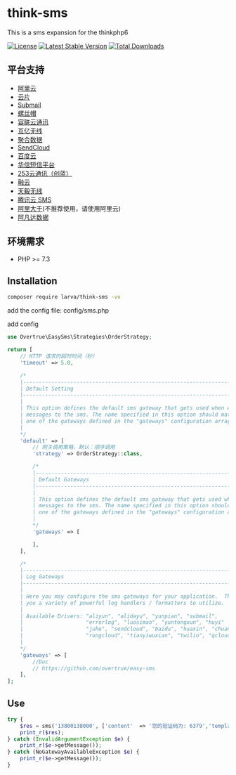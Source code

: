 # think-sms

This is a sms expansion for the thinkphp6

[![License](https://poser.pugx.org/larva/think-sms/license.svg)](https://packagist.org/packages/larva/think-sms)
[![Latest Stable Version](https://poser.pugx.org/larva/think-sms/v/stable.png)](https://packagist.org/packages/larva/think-sms)
[![Total Downloads](https://poser.pugx.org/larva/think-sms/downloads.png)](https://packagist.org/packages/larva/think-sms)

## 平台支持

- [阿里云](https://www.aliyun.com/)
- [云片](https://www.yunpian.com)
- [Submail](https://www.mysubmail.com)
- [螺丝帽](https://luosimao.com/)
- [容联云通讯](http://www.yuntongxun.com)
- [互亿无线](http://www.ihuyi.com)
- [聚合数据](https://www.juhe.cn)
- [SendCloud](http://www.sendcloud.net/)
- [百度云](https://cloud.baidu.com/)
- [华信短信平台](http://www.ipyy.com/)
- [253云通讯（创蓝）](https://www.253.com/)
- [融云](http://www.rongcloud.cn)
- [天毅无线](http://www.85hu.com/)
- [腾讯云 SMS](https://cloud.tencent.com/product/sms)
- [阿里大于](https://www.alidayu.com/)(不推荐使用，请使用阿里云)
- [阿凡达数据](http://www.avatardata.cn/)

## 环境需求

- PHP >= 7.3

## Installation

```bash
composer require larva/think-sms -vv
```

add the config file: config/sms.php

add config

```php
use Overtrue\EasySms\Strategies\OrderStrategy;

return [
    // HTTP 请求的超时时间（秒）
    'timeout' => 5.0,

    /*
    |--------------------------------------------------------------------------
    | Default Setting
    |--------------------------------------------------------------------------
    |
    | This option defines the default sms gateway that gets used when writing
    | messages to the sms. The name specified in this option should match
    | one of the gateways defined in the "gateways" configuration array.
    |
    */
    'default' => [
        // 网关调用策略，默认：顺序调用
        'strategy' => OrderStrategy::class,

        /*
        |--------------------------------------------------------------------------
        | Default Gateways
        |--------------------------------------------------------------------------
        |
        | This option defines the default sms gateway that gets used when writing
        | messages to the sms. The name specified in this option should match
        | one of the gateways defined in the "gateways" configuration array.
        |
        */
        'gateways' => [

        ],
    ],

    /*
    |--------------------------------------------------------------------------
    | Log Gateways
    |--------------------------------------------------------------------------
    |
    | Here you may configure the sms gateways for your application.  This gives
    | you a variety of powerful log handlers / formatters to utilize.
    |
    | Available Drivers: "aliyun", "alidayu", "yunpian", "submail",
    |                    "errorlog", "luosimao", "yuntongxun", "huyi"
    |                    "juhe", "sendcloud", "baidu", "huaxin", "chuanglan"
    |                    "rongcloud", "tianyiwuxian", "twilio", "qcloud", "avatardata"
    |
    */
    'gateways' => [
        //Doc
        // https://github.com/overtrue/easy-sms
    ],
];
```


## Use

```php
try {
    $res = sms('13800138000', ['content'  => '您的验证码为: 6379','template' => '259734', 'data' => [6379]]);
    print_r($res);
} catch (InvalidArgumentException $e) {
    print_r($e->getMessage());
} catch (NoGatewayAvailableException $e) {
    print_r($e->getMessage());
}
```


